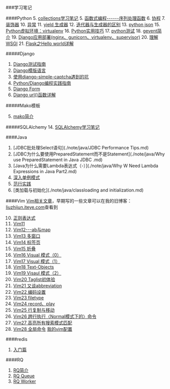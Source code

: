 ﻿###学习笔记

####Python
5. [collections学习笔记](./note/python/collections.md)
5. [函数式编程------序列处理函数](./note/python/function_programming_of_function_processing_functions.md)
6. [协程](./note/python/coroutine.md)
7. [装饰器](./note/python/decorators.md)
10. [异常](./note/python/exception.md)
11. [yield 生成器](./note/python/generator.md)
12. [迭代器与生成器的区别](./note/python/iterator_generator.md)
13. [python json](./note/python/json.md)
15. [Python虚拟环境：virtualenv](./note/python/virtualenv.md)
16. [Python实用技巧](./note/python/useful_features.md)
17. [python测试](./note/python/testing.md)
18. [gevent简介](./note/python/gevent.md)
19. [Django应用部署(nginx、gunicorn、virtualenv、supervisor)](.\note\python\deploy_django_with_nginx.md)
20. [理解WSGI](./note/python/wsgi.md)
21. [Flask之Hello world详解](./note/python/flask.md)

#####Django
1. [Django测试指南](./note/python/a_guide_to_testing_in_django.md)
2. [Django模版语言](./note/python/django_template.md)
3. [使用django-simple-captcha遇到的坑](./note/python/captcha.md)
3. [Python/Django编程实践指南](./note/python/code_style.md)
8. [Django Form](./note/python/django_form.md)
9. [Django url()函数详解](./note/python/django_url.md)

#####Mako模板

5. [mako简介](./note/python/mako.md)

#####SQLAlchemy
14. [SQLAlchemy学习笔记](./note/python/sqlalchemy.md)

####Java
1. [JDBC批处理Select语句](./note/java/JDBC Performance Tips.md)
2. [JDBC为什么要使用PreparedStatement而不是Statement](./note/java/Why use PreparedStatement in Java JDBC .md)
3. [Java为什么需要Lambda表达式（-）](./note/java/Why W Need Lambda Expressions in Java Part2.md)
4. [深入单例模式](./note/java/singleton.md)
5. [范行实践](./note/java/Generic.md)
6. [类加载与初始化](./note/java/classloading and initialization.md)

####Vim
[Vim相关文章](./note/vim/目录.md)，早期写的一些文章可以在我的旧博客：[liuzhijun.iteye.com](http://liuzhijun.iteye.com/category/270228)查看到  

10. [正则表达式](./note/vim/10.md) 
11. [Vim11](./note/vim/11.md)
12. [Vim12---ab与map](./note/vim/12.md)
13. [Vim13  多窗口](./note/vim/13.md)
14. [Vim14  标签页](./note/vim/14.md)
15. [Vim15 折叠](./note/vim/15折叠.md)
16. [Vim16 Visual 模式（0）](./note/vim/16.md)
17. [Vim17 Visual 模式（1）](./note/vim/17.md)
18. [Vim18 Text-Objects](./note/vim/18.md)
19. [Vim19 Visaul 模式（2）](./note/vim/19.md)
20. [Vim20 Taglist初体验](./note/vim/20.md)
21. [Vim21 又谈abbreviation](./note/vim/21.md)
22. [Vim22 编码设置](./note/vim/22.md)
23. [Vim23 filetype](./note/vim/23.md)
24. [Vim24 record、play](./note/vim/24.md)
25. [Vim25 行复制与移动](./note/vim/25.md)
26. [Vim26 跨行执行〈Normal模式下的〉命令](./note/vim/26.md)
27. [Vim27 高亮所有搜索模式匹配](./note/vim/27.md)
28. [Vim28 全局命令](./note/vim/28.md)
[我的vim配置](./note/vim/vimrc.md)  

####redis
1. [入门篇](./note/redis/introduce.md)

####RQ
1. [RQ简介](./note/rq/rq_getting_start.md)
2. [RQ Queue](./note/rq/rq.md)
3. [RQ Worker](./note/rq/rq_worker.md)